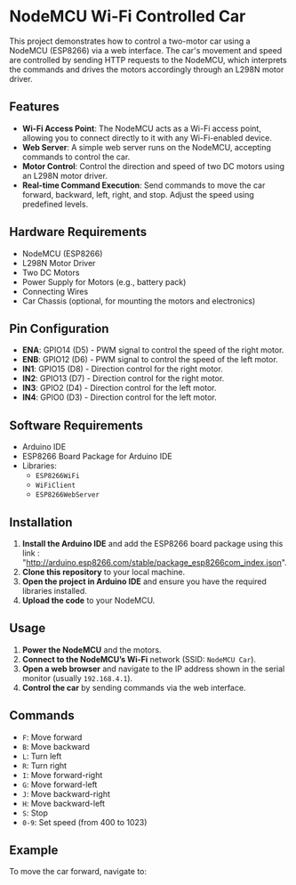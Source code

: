 # NodeMCU Wi-Fi Controlled Car

This project demonstrates how to control a two-motor car using a NodeMCU (ESP8266) via a web interface. The car's movement and speed are controlled by sending HTTP requests to the NodeMCU, which interprets the commands and drives the motors accordingly through an L298N motor driver.

## Features

- **Wi-Fi Access Point**: The NodeMCU acts as a Wi-Fi access point, allowing you to connect directly to it with any Wi-Fi-enabled device.
- **Web Server**: A simple web server runs on the NodeMCU, accepting commands to control the car.
- **Motor Control**: Control the direction and speed of two DC motors using an L298N motor driver.
- **Real-time Command Execution**: Send commands to move the car forward, backward, left, right, and stop. Adjust the speed using predefined levels.

## Hardware Requirements

- NodeMCU (ESP8266)
- L298N Motor Driver
- Two DC Motors
- Power Supply for Motors (e.g., battery pack)
- Connecting Wires
- Car Chassis (optional, for mounting the motors and electronics)

## Pin Configuration

- **ENA**: GPIO14 (D5) - PWM signal to control the speed of the right motor.
- **ENB**: GPIO12 (D6) - PWM signal to control the speed of the left motor.
- **IN1**: GPIO15 (D8) - Direction control for the right motor.
- **IN2**: GPIO13 (D7) - Direction control for the right motor.
- **IN3**: GPIO2 (D4) - Direction control for the left motor.
- **IN4**: GPIO0 (D3) - Direction control for the left motor.

## Software Requirements

- Arduino IDE
- ESP8266 Board Package for Arduino IDE
- Libraries:
  - `ESP8266WiFi`
  - `WiFiClient`
  - `ESP8266WebServer`

## Installation

1. **Install the Arduino IDE** and add the ESP8266 board package using this link : "http://arduino.esp8266.com/stable/package_esp8266com_index.json".
2. **Clone this repository** to your local machine.
3. **Open the project in Arduino IDE** and ensure you have the required libraries installed.
4. **Upload the code** to your NodeMCU.

## Usage

1. **Power the NodeMCU** and the motors.
2. **Connect to the NodeMCU’s Wi-Fi** network (SSID: `NodeMCU Car`).
3. **Open a web browser** and navigate to the IP address shown in the serial monitor (usually `192.168.4.1`).
4. **Control the car** by sending commands via the web interface.

## Commands

- `F`: Move forward
- `B`: Move backward
- `L`: Turn left
- `R`: Turn right
- `I`: Move forward-right
- `G`: Move forward-left
- `J`: Move backward-right
- `H`: Move backward-left
- `S`: Stop
- `0-9`: Set speed (from 400 to 1023)

## Example

To move the car forward, navigate to:

